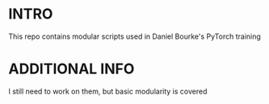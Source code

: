 # INTRO
This repo contains modular scripts used in Daniel Bourke's PyTorch training

# ADDITIONAL INFO
I still need to work on them, but basic modularity is covered
